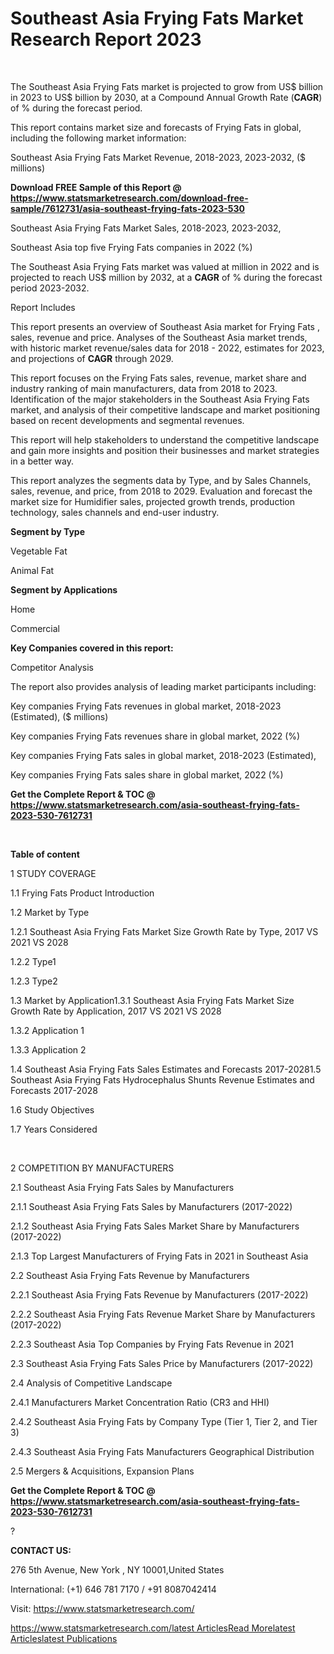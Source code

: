 <h1>Southeast Asia Frying Fats Market Research Report 2023</h1><br/><p>The Southeast Asia Frying Fats market is projected to grow from US$ billion in 2023 to US$ billion by 2030, at a Compound Annual Growth Rate (<strong>CAGR</strong>) of % during the forecast period.</p>
 
 
 
 <p>This report contains market size and forecasts of Frying Fats in global, including the following market information:</p>
 
 
 
 <p>Southeast Asia Frying Fats Market Revenue, 2018-2023, 2023-2032, ($ millions)</p>
 
 
 
 <p><strong>Download FREE Sample of this Report @ <a href="https://www.statsmarketresearch.com/download-free-sample/7612731/asia-southeast-frying-fats-2023-530">https://www.statsmarketresearch.com/download-free-sample/7612731/asia-southeast-frying-fats-2023-530</a></strong></p>
 
 
 
 <p>Southeast Asia Frying Fats Market Sales, 2018-2023, 2023-2032,</p>
 
 
 
 <p>Southeast Asia top five Frying Fats companies in 2022 (%)</p>
 
 
 
 <p>The Southeast Asia Frying Fats market was valued at million in 2022 and is projected to reach US$ million by 2032, at a <strong>CAGR</strong> of % during the forecast period 2023-2032.</p>
 
 
 
 <p>Report Includes</p>
 
 
 
 <p>This report presents an overview of Southeast Asia market for Frying Fats , sales, revenue and price. Analyses of the Southeast Asia market trends, with historic market revenue/sales data for 2018 - 2022, estimates for 2023, and projections of <strong>CAGR</strong> through 2029.</p>
 
 
 
 <p>This report focuses on the Frying Fats sales, revenue, market share and industry ranking of main manufacturers, data from 2018 to 2023. Identification of the major stakeholders in the Southeast Asia Frying Fats market, and analysis of their competitive landscape and market positioning based on recent developments and segmental revenues.</p>
 
 
 
 <p>This report will help stakeholders to understand the competitive landscape and gain more insights and position their businesses and market strategies in a better way.</p>
 
 
 
 <p>This report analyzes the segments data by Type, and by Sales Channels, sales, revenue, and price, from 2018 to 2029. Evaluation and forecast the market size for Humidifier sales, projected growth trends, production technology, sales channels and end-user industry.</p>
 
 
 
 <p><strong>Segment by Type</strong></p>
 
 
 
 <p>Vegetable Fat</p>
 
 
 
 <p>Animal Fat</p>
 
 
 
 <p><strong>Segment <strong><strong>by Applications</strong></strong></strong></p>
 
 
 
 <p>Home</p>
 
 
 
 <p>Commercial</p>
 
 
 
 <p><strong>Key Companies covered in this report:</strong></p>
 
 
 
 <p>Competitor Analysis</p>
 
 
 
 <p>The report also provides analysis of leading market participants including:</p>
 
 
 
 <p>Key companies Frying Fats revenues in global market, 2018-2023 (Estimated), ($ millions)</p>
 
 
 
 <p>Key companies Frying Fats revenues share in global market, 2022 (%)</p>
 
 
 
 <p>Key companies Frying Fats sales in global market, 2018-2023 (Estimated),</p>
 
 
 
 <p>Key companies Frying Fats sales share in global market, 2022 (%)</p>
 
 
 
 <div><b>Get the Complete Report & TOC @ <a href="https://www.statsmarketresearch.com/asia-southeast-frying-fats-2023-530-7612731">https://www.statsmarketresearch.com/asia-southeast-frying-fats-2023-530-7612731</a></b></div>
 
 
 
 <p><br />
 
 <b>Table of content</b></p>
 
 
 
 <p>1 STUDY COVERAGE<br />
 
 1.1 Frying Fats Product Introduction<br />
 
 1.2 Market by Type<br />
 
 1.2.1 Southeast Asia Frying Fats Market Size Growth Rate by Type, 2017 VS 2021 VS 2028<br />
 
 1.2.2 Type1<br />
 
 1.2.3 Type2<br />
 
 1.3 Market by Application1.3.1 Southeast Asia Frying Fats Market Size Growth Rate by Application, 2017 VS 2021 VS 2028<br />
 
 1.3.2 Application 1<br />
 
 1.3.3 Application 2<br />
 
 1.4 Southeast Asia Frying Fats Sales Estimates and Forecasts 2017-20281.5 Southeast Asia Frying Fats Hydrocephalus Shunts Revenue Estimates and Forecasts 2017-2028<br />
 
 1.6 Study Objectives<br />
 
 1.7 Years Considered<br />
 
 <br />
 
 2 COMPETITION BY MANUFACTURERS<br />
 
 2.1 Southeast Asia Frying Fats Sales by Manufacturers<br />
 
 2.1.1 Southeast Asia Frying Fats Sales by Manufacturers (2017-2022)<br />
 
 2.1.2 Southeast Asia Frying Fats Sales Market Share by Manufacturers (2017-2022)<br />
 
 2.1.3 Top Largest Manufacturers of Frying Fats in 2021 in Southeast Asia<br />
 
 2.2 Southeast Asia Frying Fats Revenue by Manufacturers<br />
 
 2.2.1 Southeast Asia Frying Fats Revenue by Manufacturers (2017-2022)<br />
 
 2.2.2 Southeast Asia Frying Fats Revenue Market Share by Manufacturers (2017-2022)<br />
 
 2.2.3 Southeast Asia Top Companies by Frying Fats Revenue in 2021<br />
 
 2.3 Southeast Asia Frying Fats Sales Price by Manufacturers (2017-2022)<br />
 
 2.4 Analysis of Competitive Landscape<br />
 
 2.4.1 Manufacturers Market Concentration Ratio (CR3 and HHI)<br />
 
 2.4.2 Southeast Asia Frying Fats by Company Type (Tier 1, Tier 2, and Tier 3)<br />
 
 2.4.3 Southeast Asia Frying Fats Manufacturers Geographical Distribution<br />
 
 2.5 Mergers & Acquisitions, Expansion Plans</p>
 
 
 
 <div><b>Get the Complete Report & TOC @ <a href="https://www.statsmarketresearch.com/asia-southeast-frying-fats-2023-530-7612731">https://www.statsmarketresearch.com/asia-southeast-frying-fats-2023-530-7612731</a></b></div>
 
 
 
 <p>? </p>
 
 
 
 <p><b>CONTACT US:</b><br />
 
 276 5th Avenue, New York , NY 10001,United States<br />
 
 International: (+1) 646 781 7170 / +91 8087042414<br />
 
 Visit: <a href="https://www.statsmarketresearch.com/">https://www.statsmarketresearch.com/</a><br />
 
 <a href="https://gyeongbokgung.com">https://www.statsmarketresearch.com/</a><a href="https://hallyeomaritime.com">latest Articles</a><a href="https://jingwansa.com">Read More</a><a href="https://nguoiviet.jp/">latest Articles</a><a href="https://www.intelmarketresearch.com/">latest Publications</a></p>